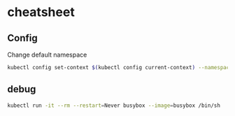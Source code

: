 # cheatsheet

## Config

Change default namespace

```bash
kubectl config set-context $(kubectl config current-context) --namespace=app
```

## debug

```bash
kubectl run -it --rm --restart=Never busybox --image=busybox /bin/sh
```

